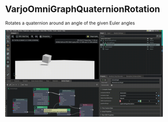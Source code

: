 # VarjoOmniGraphQuaternionRotation

Rotates a quaternion around an angle of the given Euler angles


![](https://github.com/jmake/VarjoOmniGraphQuaternionRotation/blob/044f5fef10b14b6804f56692f4809fc60159e9aa/omni.varjo.quaternions/docs/eulerRotation.gif) 

